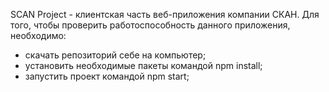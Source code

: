SCAN Project - клиентская часть веб-приложения компании СКАН.
Для того, чтобы проверить работоспособность данного приложения, необходимо:

- скачать репозиторий себе на компьютер;
- установить необходимые пакеты командой npm install;
- запустить проект командой npm start;

